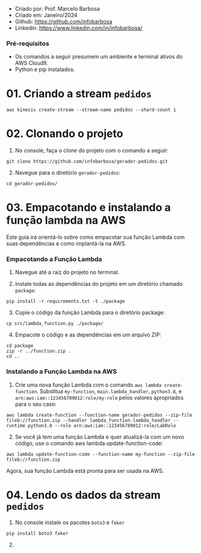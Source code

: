 - Criado por: Prof. Marcelo Barbosa
- Criado em: Janeiro/2024
- Github: https://github.com/infobarbosa
- Linkedin: https://www.linkedin.com/in/infobarbosa/

### Pré-requisitos
- Os comandos a seguir presumem um ambiente e terminal ativos do AWS Cloud9.
- Python e pip instalados.

# 01. Criando a stream `pedidos`
```
aws kinesis create-stream --stream-name pedidos --shard-count 1
```

# 02. Clonando o projeto

1. No console, faça o clone do projeto com o comando a seguir:
```
git clone https://github.com/infobarbosa/gerador-pedidos.git
```

2. Navegue para o diretório `gerador-pedidos`:
```
cd gerador-pedidos/ 
```

# 03. Empacotando e instalando a função lambda na AWS

Este guia irá orientá-lo sobre como empacotar sua função Lambda com suas dependências e como implantá-la na AWS.

### Empacotando a Função Lambda
1. Navegue até a raiz do projeto no terminal.

2. Instale todas as dependências do projeto em um diretório chamado `package`:
```
pip install -r requirements.txt -t ./package
```

3. Copie o código da função Lambda para o diretório package:
```
cp src/lambda_function.py ./package/
```

4. Empacote o código e as dependências em um arquivo ZIP:
```
cd package
zip -r ../function.zip .
cd ..
```

### Instalando a Função Lambda na AWS
1. Crie uma nova função Lambda com o comando `aws lambda create-function`. Substitua `my-function`, `main.lambda_handler`, `python3.8`, e `arn:aws:iam::123456789012:role/my-role` pelos valores apropriados para o seu caso:
```
aws lambda create-function --function-name gerador-pedidos --zip-file fileb://function.zip --handler lambda_function.lambda_handler --runtime python3.8 --role arn:aws:iam::123456789012:role/LabRole
```
2. Se você já tem uma função Lambda e quer atualizá-la com um novo código, use o comando aws lambda update-function-code:
```
aws lambda update-function-code --function-name my-function --zip-file fileb://function.zip
```

Agora, sua função Lambda está pronta para ser usada na AWS.

# 04. Lendo os dados da stream `pedidos`

1. No console instale os pacotes `boto3` e `faker`
```
pip install boto3 faker
```

2. 